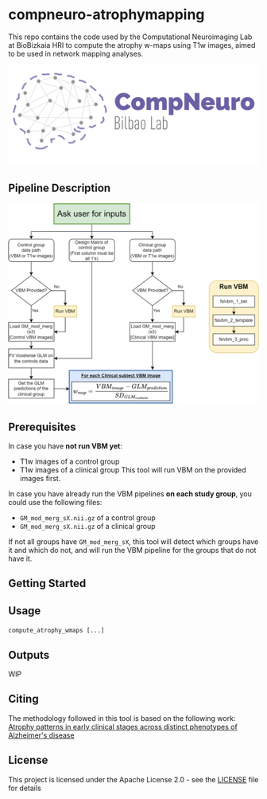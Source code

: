 # compneuro-atrophymapping
This repo contains the code used by the Computational Neuroimaging Lab at BioBizkaia HRI to compute the atrophy w-maps using T1w images, aimed to be used in network mapping analyses.

![CompNeuroLogo](./resources/compneuroLogo_r.png)

## Pipeline Description
![Flow diagram](./resources/flow_diagram.png)


## Prerequisites
In case you have **not run VBM yet**:
- T1w images of a control group
- T1w images of a clinical group
This tool will run VBM on the provided images first.

In case you have already run the VBM pipelines **on each study group**, you could use the following files:
- `GM_mod_merg_sX.nii.gz` of a control group
- `GM_mod_merg_sX.nii.gz` of a clinical group


If not all groups have `GM_mod_merg_sX`, this tool will detect which groups have it and which do not, and will run the VBM pipeline for the groups that do not have it.

## Getting Started


## Usage
`compute_atrophy_wmaps [...]`

## Outputs
WIP

## Citing
The methodology followed in this tool is based on the following work: [Atrophy patterns in early clinical stages across distinct phenotypes of Alzheimer's disease](https://doi.org/10.1002/hbm.22927) 


## License
This project is licensed under the Apache License 2.0 - see the [LICENSE](./LICENSE) file for details
